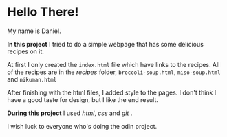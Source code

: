 # Hello There!

My name is Daniel. 

**In this project** I tried to do a simple webpage 
that has some delicious recipes on it.

At first I only created the `index.html` file
which have links to the recipes.
All of the recipes are in the *recipes* folder,
`broccoli-soup.html`, `miso-soup.html` and `nikuman.html`

After finishing with the html files, I added style
to the pages. I don't think I have a good taste for 
design, but I like the end result.

**During this project** I used *html*, *css* and *git* .

I wish luck to everyone who's doing the odin project.